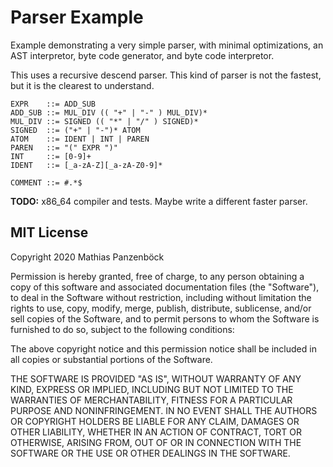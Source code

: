 Parser Example
==============

Example demonstrating a very simple parser, with minimal optimizations, an AST
interpretor, byte code generator, and byte code interpretor.

This uses a recursive descend parser. This kind of parser is not the fastest,
but it is the clearest to understand.

```BNF
EXPR    ::= ADD_SUB
ADD_SUB ::= MUL_DIV (( "+" | "-" ) MUL_DIV)*
MUL_DIV ::= SIGNED (( "*" | "/" ) SIGNED)*
SIGNED  ::= ("+" | "-")* ATOM
ATOM    ::= IDENT | INT | PAREN
PAREN   ::= "(" EXPR ")"
INT     ::= [0-9]+
IDENT   ::= [_a-zA-Z][_a-zA-Z0-9]*

COMMENT ::= #.*$
```

**TODO:** x86_64 compiler and tests. Maybe write a different faster parser.

MIT License
-----------

Copyright 2020 Mathias Panzenböck

Permission is hereby granted, free of charge, to any person obtaining a copy of
this software and associated documentation files (the "Software"), to deal in
the Software without restriction, including without limitation the rights to
use, copy, modify, merge, publish, distribute, sublicense, and/or sell copies
of the Software, and to permit persons to whom the Software is furnished to do
so, subject to the following conditions:

The above copyright notice and this permission notice shall be included in all
copies or substantial portions of the Software.

THE SOFTWARE IS PROVIDED "AS IS", WITHOUT WARRANTY OF ANY KIND, EXPRESS OR
IMPLIED, INCLUDING BUT NOT LIMITED TO THE WARRANTIES OF MERCHANTABILITY,
FITNESS FOR A PARTICULAR PURPOSE AND NONINFRINGEMENT. IN NO EVENT SHALL THE
AUTHORS OR COPYRIGHT HOLDERS BE LIABLE FOR ANY CLAIM, DAMAGES OR OTHER
LIABILITY, WHETHER IN AN ACTION OF CONTRACT, TORT OR OTHERWISE, ARISING FROM,
OUT OF OR IN CONNECTION WITH THE SOFTWARE OR THE USE OR OTHER DEALINGS IN THE
SOFTWARE.
